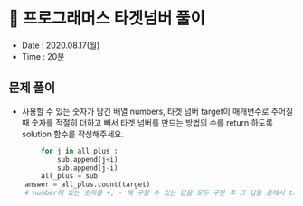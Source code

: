 # 🐶 프로그래머스 타겟넘버 풀이
- Date : 2020.08.17(월)
- Time : 20분

## 문제 풀이

- 사용할 수 있는 숫자가 담긴 배열 numbers, 타겟 넘버 target이 매개변수로 주어질 때 숫자를 적절히 더하고 빼서 타겟 넘버를 만드는 방법의 수를 return 하도록 solution 함수를 작성해주세요.

```python
        for j in all_plus :
            sub.append(j+i)
            sub.append(j-i)
        all_plus = sub
    answer = all_plus.count(target)
    # number에 있는 숫자를 +, - 해 구할 수 있는 답을 모두 구한 후 그 답들 중에서 target에 해당되는 것만 뽑아낸다.
```